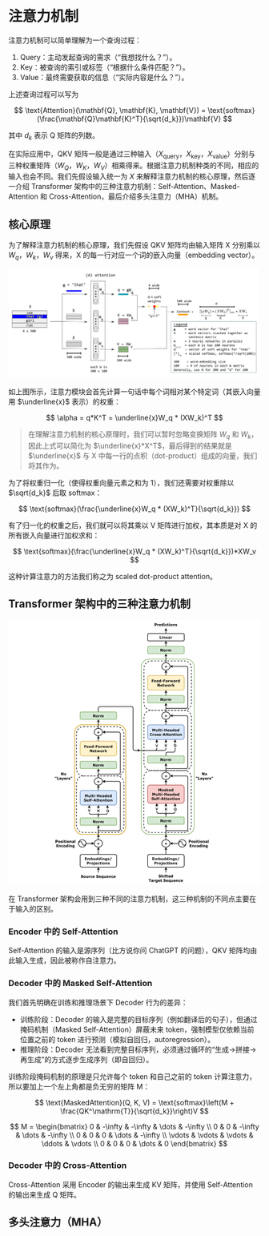 # 注意力机制

注意力机制可以简单理解为一个查询过程：

1. Query：主动发起查询的需求（“我想找什么？”）。
2. Key：被查询的索引或标签（“根据什么条件匹配？”）。
3. Value：最终需要获取的信息（“实际内容是什么？”）。

上述查询过程可以写为

$$
\text{Attention}(\mathbf{Q}, \mathbf{K}, \mathbf{V}) = \text{softmax}(\frac{\mathbf{Q}\mathbf{K}^T}{\sqrt{d_k}})\mathbf{V}
$$

其中 $d_k$ 表示 Q 矩阵的列数。

在实际应用中，QKV 矩阵一般是通过三种输入（$X_{\text{query}}$，$X_{\text{key}}$，$X_{\text{value}}$）分别与三种权重矩阵（$W_Q$，$W_K$，$W_V$）相乘得来。根据注意力机制种类的不同，相应的输入也会不同。我们先假设输入统一为 $X$ 来解释注意力机制的核心原理，然后逐一介绍 Transformer 架构中的三种注意力机制：Self-Attention、Masked-Attention 和 Cross-Attention，最后介绍多头注意力（MHA）机制。

## 核心原理

为了解释注意力机制的核心原理，我们先假设 QKV 矩阵均由输入矩阵 X 分别乘以 $W_q$，$W_k$，$W_v$ 得来，X 的每一行对应一个词的嵌入向量（embedding vector）。

![](image/Attention-qkv.png)

如上图所示，注意力模块会首先计算一句话中每个词相对某个特定词（其嵌入向量用 $\underline{x}$ 表示）的权重：

$$
\alpha = q*K^T = \underline{x}W_q * (XW_k)^T
$$

> 在理解注意力机制的核心原理时，我们可以暂时忽略变换矩阵 $W_q$ 和 $W_k$，因此上式可以简化为 $\underline{x}*X^T$，最后得到的结果就是 $\underline{x}$ 与 X 中每一行的点积（dot-product）组成的向量，我们将其作为。

为了将权重归一化（使得权重向量元素之和为 1），我们还需要对权重除以 $\sqrt{d_k}$ 后取 softmax：

$$
\text{softmax}(\frac{\underline{x}W_q * (XW_k)^T}{\sqrt{d_k}})
$$

有了归一化的权重之后，我们就可以将其乘以 V 矩阵进行加权，其本质是对 X 的所有嵌入向量进行加权求和：

$$
\text{softmax}(\frac{\underline{x}W_q * (XW_k)^T}{\sqrt{d_k}})*XW_v
$$

这种计算注意力的方法我们称之为 scaled dot-product attention。

## Transformer 架构中的三种注意力机制

![](image/Transformer,_full_architecture.png)

在 Transformer 架构会用到三种不同的注意力机制，这三种机制的不同点主要在于输入的区别。

### Encoder 中的 Self-Attention

Self-Attention 的输入是源序列（比方说你问 ChatGPT 的问题），QKV 矩阵均由此输入生成，因此被称作自注意力。

### Decoder 中的 Masked Self-Attention

我们首先明确在训练和推理场景下 Decoder 行为的差异：

- 训练阶段：Decoder 的输入是完整的目标序列（例如翻译后的句子），但通过掩码机制（Masked Self-Attention）屏蔽未来 token，强制模型仅依赖当前位置之前的 token 进行预测（模拟自回归，autoregression）。
- 推理阶段：Decoder 无法看到完整目标序列，必须通过循环的“生成→拼接→再生成”的方式逐步生成序列（即自回归）。

训练阶段掩码机制的原理是只允许每个 token 和自己之前的 token 计算注意力，所以要加上一个左上角都是负无穷的矩阵 M：

$$
\text{MaskedAttention}(Q, K, V) = \text{softmax}\left(M + \frac{QK^\mathrm{T}}{\sqrt{d_k}}\right)V
$$

$$
M = \begin{bmatrix}
0 & -\infty & -\infty & \dots  & -\infty \\
0 & 0 & -\infty & \dots  & -\infty \\
0 & 0 & 0 & \dots  & -\infty \\
\vdots & \vdots & \vdots & \ddots & \vdots \\
0 & 0 & 0 & \dots  & 0
\end{bmatrix}
$$

### Decoder 中的 Cross-Attention

Cross-Attention 采用 Encoder 的输出来生成 KV 矩阵，并使用 Self-Attention 的输出来生成 Q 矩阵。

## 多头注意力（MHA）

